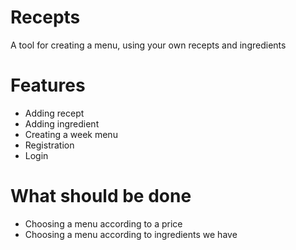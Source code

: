 # Recepts
A tool for creating a menu, using your own recepts and ingredients
# Features
* Adding recept
* Adding ingredient
* Creating a week menu
* Registration
* Login 

# What should be done
* Choosing a menu according to a price
* Choosing a menu according to ingredients we have
